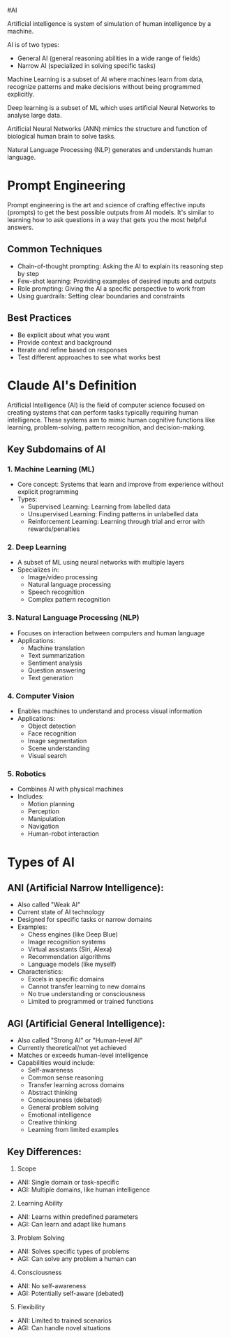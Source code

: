 #AI

Artificial intelligence is system of simulation of human intelligence by a machine.

AI is of two types:
- General AI (general reasoning abilities in a wide range of fields)
- Narrow AI (specialized in solving specific tasks)

Machine Learning is a subset of AI where machines learn from data, recognize patterns and make decisions without being programmed explicitly.

Deep learning is a subset of ML which uses artificial Neural Networks to analyse large data.

Artificial Neural Networks (ANN) mimics the structure and function of biological human brain to solve tasks.

Natural Language Processing (NLP) generates and understands human language.
# Prompt Engineering
Prompt engineering is the art and science of crafting effective inputs (prompts) to get the best possible outputs from AI models. It's similar to learning how to ask questions in a way that gets you the most helpful answers.
## Common Techniques
- Chain-of-thought prompting: Asking the AI to explain its reasoning step by step
- Few-shot learning: Providing examples of desired inputs and outputs
- Role prompting: Giving the AI a specific perspective to work from
- Using guardrails: Setting clear boundaries and constraints
## Best Practices
- Be explicit about what you want
- Provide context and background
- Iterate and refine based on responses
- Test different approaches to see what works best
# Claude AI's Definition
Artificial Intelligence (AI) is the field of computer science focused on creating systems that can perform tasks typically requiring human intelligence. These systems aim to mimic human cognitive functions like learning, problem-solving, pattern recognition, and decision-making.
## Key Subdomains of AI
### 1. Machine Learning (ML)
- Core concept: Systems that learn and improve from experience without explicit programming
- Types:
    - Supervised Learning: Learning from labelled data
    - Unsupervised Learning: Finding patterns in unlabelled data
    - Reinforcement Learning: Learning through trial and error with rewards/penalties

### 2. Deep Learning
- A subset of ML using neural networks with multiple layers
- Specializes in:
    - Image/video processing
    - Natural language processing
    - Speech recognition
    - Complex pattern recognition

### 3. Natural Language Processing (NLP)

- Focuses on interaction between computers and human language
- Applications:
    - Machine translation
    - Text summarization
    - Sentiment analysis
    - Question answering
    - Text generation

### 4. Computer Vision

- Enables machines to understand and process visual information
- Applications:
    - Object detection
    - Face recognition
    - Image segmentation
    - Scene understanding
    - Visual search

### 5. Robotics

- Combines AI with physical machines
- Includes:
    - Motion planning
    - Perception
    - Manipulation
    - Navigation
    - Human-robot interaction

# Types of AI
## ANI (Artificial Narrow Intelligence):

- Also called "Weak AI"
- Current state of AI technology
- Designed for specific tasks or narrow domains
- Examples:
    - Chess engines (like Deep Blue)
    - Image recognition systems
    - Virtual assistants (Siri, Alexa)
    - Recommendation algorithms
    - Language models (like myself)
- Characteristics:
    - Excels in specific domains
    - Cannot transfer learning to new domains
    - No true understanding or consciousness
    - Limited to programmed or trained functions

## AGI (Artificial General Intelligence):

- Also called "Strong AI" or "Human-level AI"
- Currently theoretical/not yet achieved
- Matches or exceeds human-level intelligence
- Capabilities would include:
    - Self-awareness
    - Common sense reasoning
    - Transfer learning across domains
    - Abstract thinking
    - Consciousness (debated)
    - General problem solving
    - Emotional intelligence
    - Creative thinking
    - Learning from limited examples

## Key Differences:

1. Scope

- ANI: Single domain or task-specific
- AGI: Multiple domains, like human intelligence

2. Learning Ability

- ANI: Learns within predefined parameters
- AGI: Can learn and adapt like humans

3. Problem Solving

- ANI: Solves specific types of problems
- AGI: Can solve any problem a human can

4. Consciousness

- ANI: No self-awareness
- AGI: Potentially self-aware (debated)

5. Flexibility

- ANI: Limited to trained scenarios
- AGI: Can handle novel situations